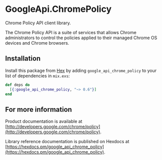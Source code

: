 # GoogleApi.ChromePolicy

Chrome Policy API client library.

The Chrome Policy API is a suite of services that allows Chrome administrators to control the policies applied to their managed Chrome OS devices and Chrome browsers.

## Installation

Install this package from [Hex](https://hex.pm) by adding
`google_api_chrome_policy` to your list of dependencies in `mix.exs`:

```elixir
def deps do
  [{:google_api_chrome_policy, "~> 0.6"}]
end
```

## For more information

Product documentation is available at [http://developers.google.com/chrome/policy](http://developers.google.com/chrome/policy).

Library reference documentation is published on Hexdocs at
[https://hexdocs.pm/google_api_chrome_policy](https://hexdocs.pm/google_api_chrome_policy).

